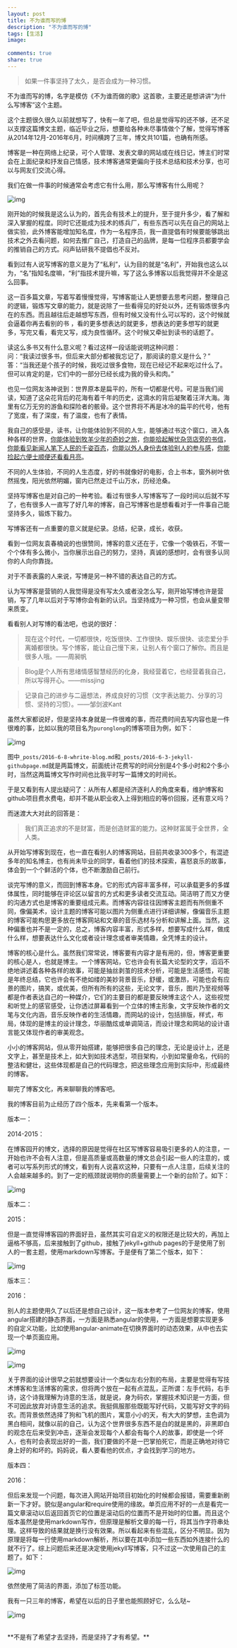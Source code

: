 ```yaml
---
layout: post
title: 不为谁而写的博
description: "不为谁而写的博"
tags: [生活]
image:
  
comments: true
share: true
---
```


> 如果一件事坚持了太久，是否会成为一种习惯。

不为谁而写的博，名字是模仿《不为谁而做的歌》这首歌，主要还是想讲讲“为什么写博客”这个主题。

这个主题很久很久以前就想写了，快有一年了吧，但总是觉得写的还不够，还不足以支撑这篇博文主题，临近毕业之际，想要给各种未尽事情做个了解，觉得写博客从2014年12月-2016年6月，时间横跨了三年，博文共101篇，也确有所感。

<!-- more -->

博客是一种在网络上纪录，可个人管理、发表文章的网站或在线日记，博主们时常会在上面纪录和抒发自己情感，技术博客通常更偏向于技术总结和技术分享，也可以与网友们交流心得。

我们在做一件事的时候通常会考虑它有什么用，那么写博客有什么用呢？

![img]({{site.url}}images/article/2016-6-8/7.jpg)

刚开始的时候我是这么认为的，首先会有技术上的提升，至于提升多少，看了解和深入掌握的程度。同时它还能成为技术的练兵厂，有些东西可以先在自己的网站上做实验，此外博客能增加知名度，作为一名程序员，我一直提倡有时候要能够跳出技术之外去看问题，如何去推广自己，打造自己的品牌，是每一位程序员都要学会的推销自己的方式。闷声钻研我不提倡也不反对。

看到过有人说写博客的意义是为了“私利”，认为目的就是“名利”，开始我也这么以为，“名”指知名度嘛，“利”指技术提升嘛，写了这么多博客以后我觉得并不全是这么回事。

这一百多篇文章，写着写着慢慢觉得，写博客能让人更想要去思考问题，整理自己的逻辑，锻炼写文章的能力，就是说除了一些看得见的好处以外，还有锻炼很多内在的东西。而且越往后走越想写东西，但有时候又没有什么可以写的，这个时候就会逼着你再去看别的书
，看的更多想表达的就更多，想表达的更多想写的就更多，写完又看，看完又写，成为良性循环。这个时候又牵扯到读书的话题了。

读这么多书又有什么意义呢？看过这样一段话能说明这种问题：<br  />问：“我读过很多书，但后来大部分都被我忘记了，那阅读的意义是什么？”<br  />
答：“当我还是个孩子的时候，我吃过很多食物，现在已经记不起来吃过什么了。但可以肯定的是，它们中的一部分已经长成为我的骨头和肉。”

也见一位网友洛神说到：世界原本是扁平的，所有一切都是代号。可是当我们阅读，知道了这朵花背后的花海有着千年的历史，这滴水的背后凝聚着汪洋大海。海里有亿万无穷的游鱼和探险者的骸骨。这个世界将不再是冰冷的扁平的代号，他有了宽度，有了深度，有了温度，也有了表情。

我自己的感受是，读书，让你能体验到不同的人生，能够通过书这个窗口，进入各种各样的世界，[你能体验到牧羊少年的奇妙之旅](http://www.puronglong.com/2015/10/02/%E7%89%A7%E7%BE%8A%E5%B0%91%E5%B9%B4%E7%9A%84%E5%A5%87%E5%B9%BB%E4%B9%8B%E6%97%85.html)，[你能拾起解忧杂货店旁的书信](http://www.puronglong.com/2015/02/24/%E8%A7%A3%E5%BF%A7%E6%9D%82%E8%B4%A7%E5%BA%97.html)，[你能看见新闻人笔下人民的千姿百态](http://www.puronglong.com/2015/02/22/%E7%9C%8B%E8%A7%81.html)，[你能以外人身份去体验别人的参与感](http://www.puronglong.com/2016/02/29/%E5%8F%82%E4%B8%8E%E6%84%9F.html)，[你能捡起六便士顺便还看看月亮](http://www.puronglong.com/2016/05/07/%E6%9C%88%E4%BA%AE%E4%B8%8E%E5%85%AD%E4%BE%BF%E5%A3%AB.html)。

不同的人生体验，不同的人生态度，好的书就像好的电影，合上书本，窗外树叶依然摇曳，阳光依然明媚，窗内已然走过千山万水，历经沧桑。

坚持写博客也是对自己的一种考验。看过有很多人写博客写了一段时间以后就不写了，也有很多人一直写了好几年的博客，自己写博客也是想看看对于一件事自己能坚持多久，锻炼下毅力。

写博客还有一点重要的意义就是纪录。总结，纪录，成长，收获。

看到一位网友袁春楠说的也很赞同，博客的意义还在于，它像一个吸铁石，不管一个个体有多么微小，当你展示出自己的努力，坚持，真诚的感想时，会有很多认同你的人向你靠拢。

对于不善表露的人来说，写博是另一种不错的表达自己的方式。

认为写博客是营销的人我觉得是没有写太久或者没怎么写，刚开始写博也许是营销，写了几年以后对于写博你会有新的认识。当坚持成为一种习惯，也会从量变带来质变。

看看别人对写博的看法吧，也说的很好：

> 现在这个时代，一切都很快，吃饭很快、工作很快、娱乐很快、谈恋爱分手离婚都很快。写个博客，能让自己慢下来，让别人有个窗口了解你。而且是很多人哦。——周昶帆

> Blog是个人所有思绪情感智慧经历的化身，我经营着它，也经营着我自己，所以写得开心。——missjing

> 记录自己的进步与二逼想法，养成良好的习惯（文字表达能力、分享的习惯、坚持的习惯）。——邹剑波Kant

虽然大家都说好，但是坚持本身就是一件很难的事，而花费时间去写内容也是一件很难的事，比如以我的项目名为```puronglong```的博客项目为例，如下：

![img]({{site.url}}images/article/2016-6-8/6.png)

图中```_posts/2016-6-8-whrite-blog.md```和```_posts/2016-6-3-jekyll-githubpage.md```就是两篇博文，前面统计花费写的时间分别是4个多小时和2个多小时，当然这两篇博文写作时间也比我平时写一篇博文的时间长。

于是又看到有人提出疑问了：从所有人都是经济逐利人的角度来看，维护博客和github项目费水费电，却并不能从职业收入上得到相应的等价回报，还有意义吗？

而迷渡大大对此的回答是：

> 我们真正追求的不是财富，而是创造财富的能力。这种财富属于全世界，全人类。

从开始写博客到现在，也一直在看别人的博客网站，目前共收录300多个，有混迹多年的知名博主，也有尚未毕业的同学，看着他们的技术探索，喜怒哀乐的故事，体会到一个个鲜活的个体，也不断激励自己前行。

谈完写博的意义，而回到博客本身。它的形式内容丰富多样，可以承载更多的多媒体属性，同时能够在评论区以留言的方式和更多读者交流互动。简洁明了而又方便的沟通方式也是博客的重要组成元素。而博客内容往往因博客主题而有所侧重不同，像偏美术，设计主题的博客可能以图片为侧重点进行详细讲解，像偏音乐主题的博客可能构思更多放在博客网站和文章的音乐选材与分析和讲解上面。当然，这种偏重也并不是一定的，总之，博客内容丰富，形式多样，想要写成什么样，做成什么样，想要表达什么文化或者设计理念或者审美情趣，全凭博主的设计。

博客的核心是什么。虽然我们常常说，博客要有内容才是有用的，但，博客更重要的核心是人，也就是博主。一个博客网站，它也许会有长篇大论型的文字，滔滔不绝地讲述着各种各样的故事，可能是抽丝剥茧的技术分析，可能是生活感悟，可能是年终总结，它也许会有不绝如缕的美妙背景音乐，舒缓，或激昂，可能也会有应景的图片，搞笑，或优美，但所有所有的这些，无论文字，音乐，图片乃至视频等都是作者表达自己的一种媒介，它们的主要目的都是要反映博主这个人，这些视觉和听觉上的感官感受，让你透过屏幕看到一个立体的博主形象，文字反映作者的文笔与文化内涵，音乐反映作者的生活情趣，而网站的设计，包括排版，样式，布局，体现的是博主的设计理念，华丽酷炫或单调简洁，而设计理念和网站的设计语言能又体现作者的审美观念。

小小的博客网站，但从零开始搭建，能够把很多自己的理念，无论是设计上，还是文字上，甚至是技术上，如大到如技术选型，项目架构，小到如常量命名，代码的整洁和健壮，这些体现都是自己的代码理念，把这些理念应用到实际中，形成最终的博客。

聊完了博客文化，再来聊聊我的博客吧。

我的博客目前为止经历了四个版本，先来看第一个版本。

版本一：

2014-2015：

在博客园开的博文，选择的原因是觉得在社区写博客容易吸引更多的人的注意，一开始也许不会有人注意，但是高质量或高数量的博文总会引起一些人的注意的，或者可以写系列形式的博文，看到有人说喜欢这种，只要有一点人注意，后续关注的人会越来越多的。到了一定的瓶颈就说明你的质量需要上一个新的台阶了。如下：

![img]({{site.url}}images/article/2016-6-8/1.png)

版本二：

2015：

但是一直觉得博客园的界面好丑，虽然其实可自定义的权限还是比较大的，再加上逼格不够高，后来接触到了github，接触了jekyll+github pages的于是使用了别人的一套主题，使用markdown写博客。于是便有了第二个版本，如下：

![img]({{site.url}}images/article/2016-6-8/2.png)

版本三：

2016：

别人的主题使用久了以后还是想自己设计，这一版本参考了一位网友的博客，使用angular搭建的静态界面，一方面是熟悉angular的使用，一方面是想要实现更多的自定义功能，比如使用angular-animate在切换界面时的动态效果，从中也去实现一个单页面应用。

![img]({{site.url}}images/article/2016-6-8/3.png)

![img]({{site.url}}images/article/2016-6-8/4.png)

关于界面的设计很早之前就想要设计一个类似左右分割的布局，主要是觉得有写技术博客和生活博客的需求，但将两个放在一起有点混乱，正所谓：左手代码，右手诗，这个诗我理解为诗意的生活，就是说，身为码农，掌握技术知识是一方面，但不可因此放弃对诗意生活的追求。我挺佩服那些既能写好代码，又能写好文字的码农。而背景依然选择了狗和飞机的图片，寓意小小的天，有大大的梦想，主色调为黑白相间，就像以前的自己，认为这个世界很多东西不是白的就是黑的，非黑即白的观念在后来受到冲击，逐渐会发现每个人都会有每个人的故事，即使是一个坏人，也有时会表现出好的一面，我们要做的不是一巴掌拍死它，而是正确地对待它身上好的和坏的。妈妈说，看人要看他的优点，才会找到学习的地方。

版本四：

2016：

但后来发现一个问题，每次进入网站开始项目初始化的时候都会报错，需要重新刷新一下才好。貌似是angular和require使用的缘故。单页应用不好的一点是看完一篇文章滚动以后返回首页它的位置是滚动后的位置而不是开始时的位置。而且这个版本虽然是使用markdown写作，但原理是解析文章的每一行，将其当作字符串处理。这样导致的结果就是换行没有效果。所以看起来有些混乱，区分不明显。因为原理是将每一行使用markdown解析，所以要在其中添加一些东西如外连接什么的就不行了。综上问题后来还是决定使用jekyll写博客，只不过这一次使用自己的主题了。如下：

![img]({{site.url}}images/article/2016-6-8/5.png)

依然使用了简洁的界面，添加了标签功能。

我有一只三年的博客，希望在以后的日子里也能照顾好它，么么哒~

![img]({{site.url}}images/article/2016-6-8/8.jpg)

<br  />
**不是有了希望才去坚持，而是坚持了才有希望。**